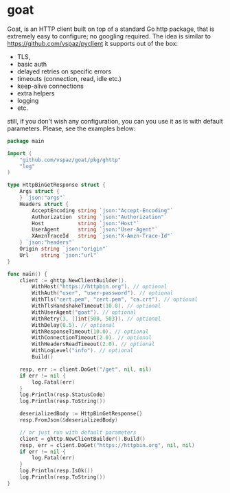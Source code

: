 # goat

Goat, is an HTTP client built on top of a standard Go http package, that is extremely easy to configure; no googling
required. The idea is similar to https://github.com/vspaz/pyclient
it supports out of the box:

* TLS,
* basic auth
* delayed retries on specific errors
* timeouts (connection, read, idle etc.)
* keep-alive connections
* extra helpers
* logging
* etc.

still, if you don't wish any configuration, you can you use it as is with default parameters. Please, see the examples
below:

```go
package main

import (
	"github.com/vspaz/goat/pkg/ghttp"
	"log"
)

type HttpBinGetResponse struct {
	Args struct {
	} `json:"args"`
	Headers struct {
		AcceptEncoding string `json:"Accept-Encoding"`
		Authorization  string `json:"Authorization"`
		Host           string `json:"Host"`
		UserAgent      string `json:"User-Agent"`
		XAmznTraceId   string `json:"X-Amzn-Trace-Id"`
	} `json:"headers"`
	Origin string `json:"origin"`
	Url    string `json:"url"`
}

func main() {
	client := ghttp.NewClientBuilder().
		WithHost("https://httpbin.org"). // optional 
		WithAuth("user", "user-password"). // optional 
		WithTls("cert.pem", "cert.pem", "ca.crt"). // optional 
		WithTlsHandshakeTimeout(10.0). // optional
		WithUserAgent("goat"). // optional
		WithRetry(3, []int{500, 503}). // optional 
		WithDelay(0.5). // optional
		WithResponseTimeout(10.0). // optional
		WithConnectionTimeout(2.0). // optional 
		WithHeadersReadTimeout(2.0). // optional
		WithLogLevel("info"). // optional 
		Build()

	resp, err := client.DoGet("/get", nil, nil)
	if err != nil {
		log.Fatal(err)
	}
	log.Println(resp.StatusCode)
	log.Println(resp.ToString())

	deserializedBody := HttpBinGetResponse{}
	resp.FromJson(&deserializedBody)

	// or just run with default parameters
	client = ghttp.NewClientBuilder().Build()
	resp, err = client.DoGet("https://httpbin.org", nil, nil)
	if err != nil {
		log.Fatal(err)
	}
	log.Println(resp.IsOk())
	log.Println(resp.ToString())
}
```
